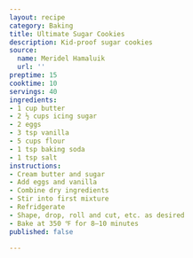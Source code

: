 ```yaml
---
layout: recipe
category: Baking
title: Ultimate Sugar Cookies
description: Kid-proof sugar cookies
source:
  name: Meridel Hamaluik
  url: ''
preptime: 15
cooktime: 10
servings: 40
ingredients:
- 1 cup butter
- 2 ½ cups icing sugar
- 2 eggs
- 3 tsp vanilla
- 5 cups flour
- 1 tsp baking soda
- 1 tsp salt
instructions:
- Cream butter and sugar
- Add eggs and vanilla
- Combine dry ingredients
- Stir into first mixture
- Refridgerate
- Shape, drop, roll and cut, etc. as desired
- Bake at 350 ℉ for 8–10 minutes
published: false

---
```

